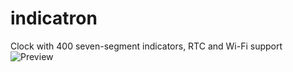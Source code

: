 # indicatron
Clock with 400 seven-segment indicators, RTC and Wi-Fi support
![Preview](stuff/dvd.GIF)

